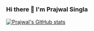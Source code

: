### Hi there 👋 I'm Prajwal Singla

[![Prajwal's GitHub stats](https://github-readme-stats.vercel.app/api?username=prajwalsingla3014)](https://github.com/prajwalsingla3014/github-readme-stats)

<!--
**prajwalsingla3014/prajwalsingla3014** is a ✨ _special_ ✨ repository because its `README.md` (this file) appears on your GitHub profile.

Here are some ideas to get you started:

- 🔭 I’m currently working on ...
- 🌱 I’m currently learning ...
- 👯 I’m looking to collaborate on ...
- 🤔 I’m looking for help with ...
- 💬 Ask me about ...
- 📫 How to reach me: ...
- 😄 Pronouns: ...
- ⚡ Fun fact: ...
-->
